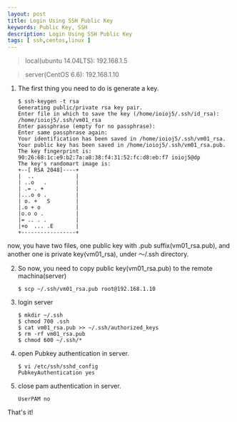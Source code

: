```yaml
---
layout: post
title: Login Using SSH Public Key
keywords: Public Key, SSH
description: Login Using SSH Public Key
tags: [ ssh,centos,linux ]
---
```


> local(ubuntu 14.04LTS): 192.168.1.5

> server(CentOS 6.6): 192.168.1.10

1. The first thing you need to do is generate a key.


	```shell
	$ ssh-keygen -t rsa
	Generating public/private rsa key pair.
	Enter file in which to save the key (/home/ioioj5/.ssh/id_rsa): /home/ioioj5/.ssh/vm01_rsa
	Enter passphrase (empty for no passphrase): 
	Enter same passphrase again: 
	Your identification has been saved in /home/ioioj5/.ssh/vm01_rsa.
	Your public key has been saved in /home/ioioj5/.ssh/vm01_rsa.pub.
	The key fingerprint is:
	90:26:68:1c:e9:b2:7a:a8:38:f4:31:52:fc:d8:eb:f7 ioioj5@dp
	The key's randomart image is:
	+--[ RSA 2048]----+
	|  ..             |
	| ..o   .         |
	| .= . +          |
	|...o o .         |
	| o. +   S        |
	|.o + o           |
	|o.o o .          |
	|= .. . .         |
	|+o  ... .E       |
	+-----------------+
	```

now, you have two files, one public key with .pub suffix(vm01_rsa.pub), and another one is private key(vm01_rsa), under ～/.ssh directory.

2. So now, you need to copy public key(vm01_rsa.pub) to the remote machina(server)


	```shell
	$ scp ~/.ssh/vm01_rsa.pub root@192.168.1.10
	```

3. login server


	```shell
	$ mkdir ~/.ssh
	$ chmod 700 .ssh
	$ cat vm01_rsa.pub >> ~/.ssh/authorized_keys
	$ rm -rf vm01_rsa.pub
	$ chmod 600 ~/.ssh/*
	```

4. open Pubkey authentication in server.


	```shell
	$ vi /etc/ssh/sshd_config
	PubkeyAuthentication yes
	```

5. close pam authentication in server.


	```shell
	UserPAM no
	```

That's it!





























